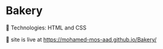 # Bakery

	Technologies: 
HTML and CSS

	 site is live at https://mohamed-mos-aad.github.io/Bakery/
